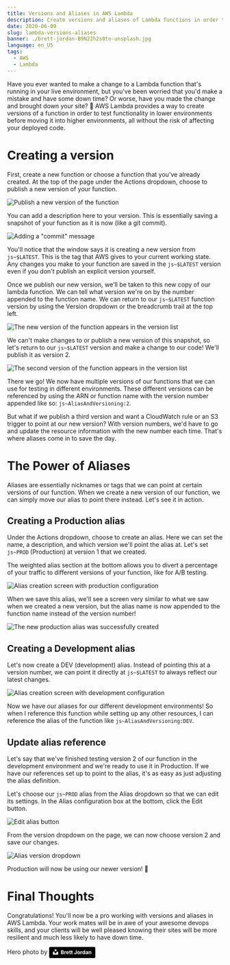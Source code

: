 ```yaml
---
title: Versions and Aliases in AWS Lambda
description: Create versions and aliases of Lambda functions in order to test your changes in different environments or stages without affection your live production code.
date: 2020-06-09
slug: lambda-versions-aliases
banner: ./brett-jordan-B9N22h2s0to-unsplash.jpg
language: en_US
tags:
  - AWS
  - Lambda
---
```


Have you ever wanted to make a change to a Lambda function that's running in your live environment, but you've been worried that you'd make a mistake and have some down time? Or worse, have you made the change and brought down your site? 😬 AWS Lambda provides a way to create versions of a function in order to test functionality in lower environments before moving it into higher environments, all without the risk of affecting your deployed code. 

# Creating a version

First, create a new function or choose a function that you've already created. At the top of the page under the Actions dropdown, choose to publish a new version of your function.

![Publish a new version of the function](publish_new_version.png)

You can add a description here to your version. This is essentially saving a snapshot of your function as it is now (like a git commit). 

![Adding a "commit" message](publish_message.png)

You'll notice that the window says it is creating a new version from `js~$LATEST`. This is the tag that AWS gives to your current working state. Any changes you make to your function are saved in the `js~$LATEST` version even if you don't publish an explicit version yourself.

Once we publish our new version, we'll be taken to this new copy of our lambda function. We can tell what version we're on by the number appended to the function name. We can return to our `js~$LATEST` function version by using the Version dropdown or the breadcrumb trail at the top left.

![The new version of the function appears in the version list](new_version_listed.png)

We can't make changes to or publish a new version of this snapshot, so let's return to our `js~$LATEST` version and make a change to our code! We'll publish it as version 2.

![The second version of the function appears in the version list](2nd_version_listed.png)

There we go! We now have multiple versions of our functions that we can use for testing in different environments. These different versions can be referenced by using the ARN or function name with the version number appended like so: `js~AliasAndVersioning:2`. 

But what if we publish a third version and want a CloudWatch rule or an S3 trigger to point at our new version? With version numbers, we'd have to go and update the resource information with the new number each time. That's where aliases come in to save the day. 

# The Power of Aliases

Aliases are essentially nicknames or tags that we can point at certain versions of our function. When we create a new version of our function, we can simply move our alias to point there instead. Let's see it in action. 

## Creating a Production alias

Under the Actions dropdown, choose to create an alias. Here we can set the name, a description, and which version we'll point the alias at. Let's set `js~PROD` (Production) at version 1 that we created. 

The weighted alias section at the bottom allows you to divert a percentage of your traffic to different versions of your function, like for A/B testing.

![Alias creation screen with production configuration](alias_creation_screen.png)

When we save this alias, we'll see a screen very similar to what we saw when we created a new version, but the alias name is now appended to the function name instead of the version number!

![The new production alias was successfully created](prod_alias.png)

## Creating a Development alias

Let's now create a DEV (development) alias. Instead of pointing this at a version number, we can point it directly at `js~$LATEST` to always reflect our latest changes. 

![Alias creation screen with development configuration](dev_alias_creation.png)

Now we have our aliases for our different development environments! So when I reference this function while setting up any other resources, I can reference the alias of the function like `js~AliasAndVersioning:DEV`.

## Update alias reference

Let's say that we've finished testing version 2 of our function in the development environment and we're ready to use it in Production. If we have our references set up to point to the alias, it's as easy as just adjusting the alias definition.

Let's choose our `js~PROD` alias from the Alias dropdown so that we can edit its settings. In the Alias configuration box at the bottom, click the Edit button.

![Edit alias button](edit_alias_button.png)

From the version dropdown on the page, we can now choose version 2 and save our changes. 

![Alias version dropdown](alias_version_dropdown.png)

Production will now be using our newer version! 🎉

# Final Thoughts

Congratulations! You'll now be a pro working with versions and aliases in AWS Lambda. Your work mates will be in awe of your awesome devops skills, and your clients will be well pleased knowing their sites will be more resilient and much less likely to have down time. 

Hero photo by <a class="unsplash-credit" style="background-color:black;color:white;text-decoration:none;padding:4px 6px;font-family:-apple-system, BlinkMacSystemFont, &quot;San Francisco&quot;, &quot;Helvetica Neue&quot;, Helvetica, Ubuntu, Roboto, Noto, &quot;Segoe UI&quot;, Arial, sans-serif;font-size:12px;font-weight:bold;line-height:1.2;display:inline-block;border-radius:3px" href="https://unsplash.com/@brett_jordan?utm_medium=referral&amp;utm_campaign=photographer-credit&amp;utm_content=creditBadge" target="_blank" rel="noopener noreferrer" title="High-resolution photos from Aron Visuals"><span style="display:inline-block;padding:2px 3px"><svg xmlns="http://www.w3.org/2000/svg" style="height:12px;width:auto;position:relative;vertical-align:middle;top:-2px;fill:white" viewBox="0 0 32 32"><title>unsplash-logo</title><path d="M10 9V0h12v9H10zm12 5h10v18H0V14h10v9h12v-9z"></path></svg></span><span style="display:inline-block;padding:2px 3px">Brett Jordan</span></a>